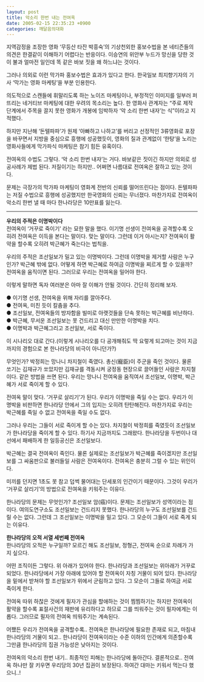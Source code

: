 ```yaml
---
layout: post
title: 악소리 한번 내는 전여옥
date: 2005-02-15 22:35:23 +0900
categories: 깨달음의대화
---
```

 지역감정을 조장한 영화 ‘무등산 타잔 박흥숙’의 기상천외한 홍보수법을 본 네티즌들의 의견은 한결같이 이해하기 어렵다는 반응이다. 이승연의 위안부 누드가 망신을 당한 것이 불과 얼마전 일인데 똑 같은 바보 짓을 왜 하느냐는 것이다.    
  
그러나 의외로 이런 막가파 홍보수법은 효과가 있다고 한다. 한국일보 최지향기자의 기사 ‘막가는 영화 마케팅’을 부분 인용한다.    



    

    
          
  
의도적으로 스캔들에 휘말리도록 하는 노이즈 마케팅이나, 부정적인 이미지를 일부러 퍼뜨리는 네거티브 마케팅에 대한 우려의 목소리는 높다. 한 영화사 관계자는 “주로 제작단계에서 주목을 끌지 못한 영화가 개봉에 임박하자 ‘악 소리 한번 내자’는 식”이라고 지적했다.    
  
하지만 지난해 ‘돈텔파파’가 원제 ‘아빠하고 나하고’를 버리고 선정적인 3류영화로 포장을 바꾸면서 지방을 중심으로 흥행에 성공했듯이, 영화의 질과 관계없이 ‘한탕’을 노리는 영화사들에게 막가파식 마케팅은 참기 힘든 유혹이다.    
  
전여옥의 수법도 그렇다. ‘악 소리 한번 내자’는 거다. 바보같은 짓이긴 하지만 의외로 성공사례가 제법 된다. 저질이기는 하지만.. 어쩌면 나름대로 전여옥은 잘하고 있는 것이다.    
  
문제는 극장가의 막가파 마케팅이 영화계 전반의 신뢰를 떨어뜨린다는 점이다. 돈텔파파는 저질 수법으로 흥행에 성공했지만 한국영화의 신뢰는 무너졌다. 마찬가지로 전여옥이 악소리 한번 낼 때 마다 한나라당은 10만표를 잃는다.   
****   
**우리의 주적은 이명박이다**   
전여옥이 ‘거꾸로 죽이기’ 라는 묘한 말을 했다. 이기명 선생이 전여옥을 공격할수록 오히려 전여옥은 이득을 본다는 말이다. 맞는 말이다. 그런데 이거 아시는지? 전여옥이 활약을 할수록 오히려 박근혜가 죽는다는 법칙을.    
  
우리의 주적은 조선일보가 밀고 있는 이명박이다. 그런데 이명박을 제거할 사람은 누구인가? 박근혜 밖에 없다. 어떻게 하면 박근혜로 하여금 이명박을 찌르게 할 수 있을까? 전여옥을 움직이면 된다. 그러므로 우리는 전여옥을 밀어야 한다.    
  
이렇게 말하면 독자 여러분은 아마 잘 이해가 안될 것이다. 간단히 정리해 보자.    
  
● 이기명 선생, 전여옥을 위해 자리를 깔아주다.   
● 전여옥, 미친 듯이 칼춤을 추다.   
● 조선일보, 전여옥들의 방자함을 빌미로 아랫것들을 단속 못하는 박근혜를 비난하다.   
● 박근혜, 무서운 조선일보는 못 건드리고 대신 만만한 이명박을 치다.   
● 이명박과 박근혜그리고 조선일보, 서로 죽이다.    
  
이 시나리오 대로 간다.(이렇게 시나리오를 다 공개해줘도 딱 요렇게 되고마는 것이 지금까지의 경험으로 본 한나라당의 비극이 아니던가?)    
  
무엇인가? 박정희는 망나니 차지철이 죽였다. 총신(寵臣)이 주군을 죽인 것이다. 물론 쏘기는 김재규가 쏘았지만 김재규를 격동시켜 궁정동 현장으로 끌어들인 사람은 차지철이다. 같은 방법을 쓰면 된다. 우리는 망나니 전여옥을 움직여서 조선일보, 이명박, 박근혜가 서로 죽이게 할 수 있다. 
  
  
전여옥 말이 맞다. ‘거꾸로 살리기’가 된다. 우리가 이명박을 죽일 수는 없다. 우리가 이명박을 비판하면 한나라당 안에서 그의 입지는 오히려 탄탄해진다. 마찬가지로 우리는 박근혜를 죽일 수 없고 전여옥을 죽일 수도 없다. 
  
  
그러나 우리는 그들이 서로 죽이게 할 수는 있다. 차지철이 박정희를 죽였듯이 조선일보가 한나라당을 죽이게 할 수 있다. 하기사 지금까지도 그래왔다. 한나라당을 두번이나 대선에서 패배하게 한 일등공신은 조선일보다.    
  
박근혜는 결국 전여옥이 죽인다. 물론 실제로는 조선일보가 박근혜를 죽이겠지만 조선일보를 그 싸움판으로 불러들일 사람은 전여옥이다. 전여옥은 충분히 그럴 수 있는 위인이다.    
  
미끼를 던지면 1초도 못 참고 덥썩 물어대는 단세포의 인간이기 때문이다. 그것이 우리가 ‘거꾸로 살리기’의 방법으로 전여옥을 키워주는 이유다.    
  
한나라당의 문제는 무엇인가? 조선일보 암(癌)이다. 문제는 조선일보가 성역이라는 점이다. 여의도연구소도 조선일보는 건드리지 못했다. 한나라당의 누구도 조선일보를 건드릴 수는 없다. 그런데 그 조선일보는 이명박을 밀고 있다. 그 모순이 그들이 서로 죽게 되는 이유다.    
  
**한나라당의 오적 서열 세번째 전여옥**   
한나라당의 오적은 누구일까? 모르긴 해도 조선일보, 정형근, 전여옥 순으로 차례가 가지 싶으다.    
  
어떤 조직이든 그렇다. 위 아래가 있어야 한다. 한나라당과 조선일보는 위아래가 거꾸로 되었다. 한나라당에서 가장 아래에 있어야 할 전여옥이 자칭 거물이 되어 있다. 한나라당을 밑에서 받쳐야 할 조선일보가 위에서 군림하고 있다. 그 모순이 그들로 하여금 서로 죽이게 한다.    
  
전여옥 따위 하찮은 것에게 필자가 관심을 할애하는 것이 찜찜하기는 하지만 전여옥이 활약을 할수록 표절사건의 재판에 유리하다고 하므로 그를 띄워주는 것이 필자에게는 이롭다. 그러므로 필자의 전여옥 띄워주기는 계속된다. 
  
  
어쨌든 우리가 전여옥을 공격할수록.. 전여옥은 한나라당에 필요한 존재로 되고, 마침내 한나라당의 거물이 되고.. 한나라당이 전여옥이라는 수준 이하의 인간에게 의존할수록 그만큼 한나라당의 집권 가능성은 낮아지는 것이다.    
  
전여옥의 악소리 한번 내기.. 최종적인 피해는 한나라당에 돌아간다. 결론적으로.. 전여옥 하나만 잘 키우면 우리당의 30년 집권이 보장된다. 하여간 대마는 키워서 먹는다 했으니..!
